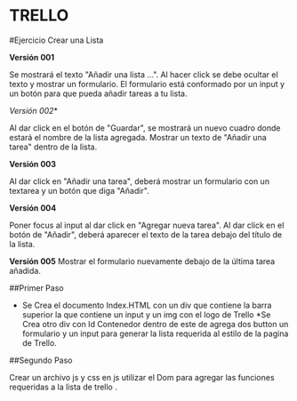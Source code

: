 # TRELLO
#Ejercicio Crear una Lista 

**Versión 001**

Se mostrará el texto "Añadir una lista ...".
Al hacer click se debe ocultar el texto y mostrar un formulario.
El formulario está conformado por un input y un botón para que pueda añadir tareas a tu lista.

*Versión 002**

Al dar click en el botón de "Guardar", se mostrará un nuevo cuadro donde estará el nombre de la lista agregada.
Mostrar un texto de "Añadir una tarea" dentro de la lista.


**Versión 003**

Al dar click en "Añadir una tarea", deberá mostrar un formulario con un textarea y un botón que diga "Añadir".

**Versión 004**

Poner focus al input al dar click en "Agregar nueva tarea".
Al dar click en el botón de "Añadir", deberá aparecer el texto de la tarea debajo del título de la lista.

**Versión 005**
Mostrar el formulario nuevamente debajo de la última tarea añadida.

##Primer Paso

* Se Crea el documento Index.HTML con un div que contiene la barra superior la que contiene un input y un img con el logo de Trello
*Se Crea otro div con Id Contenedor dentro de este de agrega dos button un formulario y un input para generar la lista requerida al estilo de la pagina de Trello.

##Segundo Paso 

Crear un archivo js y css
en js utilizar el Dom para agregar las funciones requeridas a la lista de trello .





